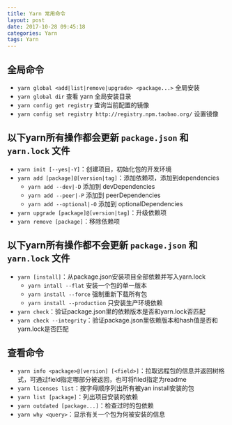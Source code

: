 ```yaml
---
title: Yarn 常用命令
layout: post
date: 2017-10-28 09:45:18
categories: Yarn
tags: Yarn
---
```


## 全局命令

- `yarn global <add|list|remove|upgrade> <package...>` 全局安装
- `yarn global dir` 查看 yarn 全局安装目录
- `yarn config get registry` 查询当前配置的镜像
- `yarn config set registry http://registry.npm.taobao.org/` 设置镜像

## 以下yarn所有操作都会更新 `package.json` 和 `yarn.lock` 文件

- `yarn init [--yes|-Y]`：创建项目，初始化包的开发环境
- `yarn add [package]@[version|tag]`：添加依赖项，添加到dependencies
    - `yarn add --dev|-D` 添加到 devDependencies
    - `yarn add --peer|-P` 添加到 peerDependencies
    - `yarn add --optional|-O` 添加到 optionalDependencies
- `yarn upgrade [package]@[version|tag]`：升级依赖项
- `yarn remove [package]`：移除依赖项

## 以下yarn所有操作都不会更新 `package.json` 和 `yarn.lock` 文件

- `yarn [install]`：从package.json安装项目全部依赖并写入yarn.lock
    - `yarn intall --flat` 安装一个包的单一版本
    - `yarn install --force` 强制重新下载所有包
    - `yarn install --production` 只安装生产环境依赖
- `yarn check`：验证package.json里的依赖版本是否和yarn.lock否匹配
- `yarn check --integrity`：验证package.json里依赖版本和hash值是否和yarn.lock是否匹配

## 查看命令

- `yarn info <package>@[version] [<field>]`：拉取远程包的信息并返回树格式，可通过field指定哪部分被返回，也可将filed指定为readme
- `yarn licenses list`：按字母顺序列出所有被yan install安装的包
- `yarn list [package]`：列出项目安装的依赖
- `yarn outdated [package...]`：检查过时的包依赖
- `yarn why <query>`：显示有关一个包为何被安装的信息
